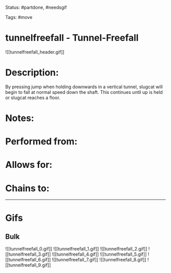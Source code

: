 Status: #partdone, #needsgif 

Tags: #move

# tunnelfreefall - Tunnel-Freefall
![[tunnelfreefall_header.gif]]
# Description:
By pressing jump when holding downwards in a vertical tunnel, slugcat will begin to fall at normal speed down the shaft. This continues until up is held or slugcat reaches a floor.

# Notes:


# Performed from:


# Allows for:


# Chains to:


___
# Gifs
## Bulk
![[tunnelfreefall_0.gif]]
![[tunnelfreefall_1.gif]]
![[tunnelfreefall_2.gif]]
![[tunnelfreefall_3.gif]]
![[tunnelfreefall_4.gif]]
![[tunnelfreefall_5.gif]]
![[tunnelfreefall_6.gif]]
![[tunnelfreefall_7.gif]]
![[tunnelfreefall_8.gif]]
![[tunnelfreefall_9.gif]]